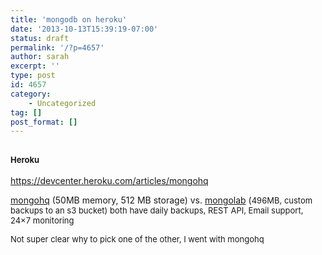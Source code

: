 ```yaml
---
title: 'mongodb on heroku'
date: '2013-10-13T15:39:19-07:00'
status: draft
permalink: '/?p=4657'
author: sarah
excerpt: ''
type: post
id: 4657
category:
    - Uncategorized
tag: []
post_format: []
---
```

<span style="font-size: 13px">Heroku</span>
-------------------------------------------

https://devcenter.heroku.com/articles/mongohq

[mongohq](https://addons.heroku.com/mongohq) (50MB memory, 512 MB storage) vs. [mongolab](https://addons.heroku.com/mongolab) (<span style="font-size: 13px">496MB, custom backups to an s3 bucket) </span><span style="font-size: 13px">both have daily backups, REST API, Email support, 24×7 monitoring</span>

<span style="font-size: 13px">Not super clear why to pick one of the other, I went with mongohq</span>